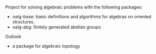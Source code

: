 Project for solving algebraic problems with the following packages:

- oalg-base: basic definitions and algorithms for algebras on oriented structures.
- oalg-abg: finitely generated abelian groups

Outlook
- a package for algebraic topology